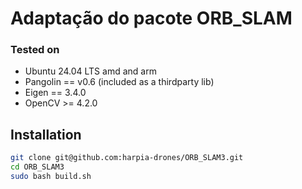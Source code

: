 # Adaptação do pacote ORB_SLAM

### Tested on
- Ubuntu 24.04 LTS amd and arm
- Pangolin == v0.6 (included as a thirdparty lib)
- Eigen == 3.4.0
- OpenCV >= 4.2.0

## Installation

```bash
git clone git@github.com:harpia-drones/ORB_SLAM3.git
cd ORB_SLAM3
sudo bash build.sh
```
